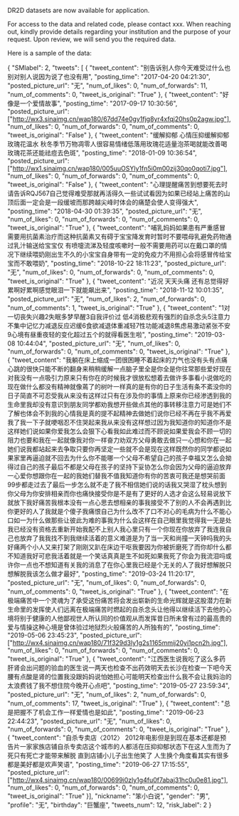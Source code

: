 DR2D datasets are now available for application.

For access to the data and related code, please contact xxx. When reaching out, kindly provide details regarding your institution and the purpose of your request. Upon review, we will send you the required data.

Here is a sample of the data:

{
  "SMlabel": 2, 
  "tweets": [
    {
      "tweet_content": "别告诉别人你今天难受过什么也别对别人说因为说了也没有用", 
      "posting_time": "2017-04-20 04:21:30", "posted_picture_url": "无", 
      "num_of_likes": 0, 
      "num_of_forwards": 11, 
      "num_of_comments": 0, 
      "tweet_is_original": "True"
    }, 
    {
      "tweet_content": "好像是一个爱情故事", 
      "posting_time": "2017-09-17 10:30:56", 
      "posted_picture_url": ["http://wx3.sinaimg.cn/wap180/67dd74e0gy1fjg8yr4xfqj20hs0p2agw.jpg"], 
      "num_of_likes": 0, 
      "num_of_forwards": 0, 
      "num_of_comments": 0, 
      "tweet_is_original": "False"
    }, 
    {
      "tweet_content": "缓解抑郁 心情压抑缓解抑郁 玫瑰花温水 秋冬季节万物凋零人很容易情绪低落用玫瑰花适量泡茶喝就能改善喝玫瑰花茶还能祛痘去色斑", 
      "posting_time": "2018-01-09 10:36:54", "posted_picture_url": ["http://wx1.sinaimg.cn/wap180/005uuOSYly1fn5i0m00zij30qo0qoti7.jpg"], 
      "num_of_likes": 0, 
      "num_of_forwards": 0, 
      "num_of_comments": 0, 
      "tweet_is_original": "False"
    }, 
    {
      "tweet_content": "心理提醒痛苦到想要死去时请告诉RQJ567自己觉得难受那就再活得久一些试试看因为如果已经站上痛苦的山顶后面一定会是一段缓坡而那跨越尖峰时体会的痛楚会使人变得强大", 
      "posting_time": "2018-04-30 01:39:35", 
      "posted_picture_url": "无", 
      "num_of_likes": 0, 
      "num_of_forwards": 0, 
      "num_of_comments": 0,
      "tweet_is_original": "True"
    }, 
    {
      "tweet_content": "哺乳妈妈如果患有严重感冒需要用抗菌素治疗而这种抗菌素又有碍于宝宝降发育时暂时不要喂母乳避免药物通过乳汁输送给宝宝仅 有喷嚏流涕及轻度咳嗽时一般不需要用药可以在戴口罩的情况下继续喂奶刚出生不久的小宝宝自身带有一定的免疫力不用担心会将感冒传给宝宝而不敢喂奶", 
      "posting_time": "2018-10-22 18:11:23", 
      "posted_picture_url": "无", 
      "num_of_likes": 0, 
      "num_of_forwards": 0, 
      "num_of_comments": 0, 
      "tweet_is_original": "True"
    }, 
    {
      "tweet_content": "近况 天天头痛 还有总觉得好累啊好累啊感觉眼泪一下就能飙出来", 
      "posting_time": "2018-11-12 10:01:35", 
      "posted_picture_url": "无", 
      "num_of_likes": 2, 
      "num_of_forwards": 0, 
      "num_of_comments": 1, 
      "tweet_is_original": "True"
    }, 
    {
      "tweet_content": "1对一切丧失兴趣2失眠多梦早醒3自我评价过 低4消极悲观有强烈的自杀念头5注意力不集中记忆力减退反应迟缓6食欲减退体重减轻7性功能减退8焦虑易激动紧张不安9心境有昼重夜轻的变化超过五个的就得看医生啦", 
      "posting_time": "2019-03-08 10:44:04", 
      "posted_picture_url": "无", 
      "num_of_likes": 0, 
      "num_of_forwards": 0, 
      "num_of_comments": 0, 
      "tweet_is_original": "True"
    }, 
    {
      "tweet_content": "我躺在床上缩成一团很困睡不着起床的力气也没有头有点痛心跳的很快只能不断的翻身来稍稍缓解一点脑子里全是你全是你往常那些爱好现在对我没有一点吸引力原来只有你在的时候我才很放松想着去做许多事看小说做吃的现在做什么都没有精神就像蔫了的树叶一样真的是有你的日子生活有条不紊没你的日子简直不可忍受我从来没有这样过只有在涉及你的事情上原来你已经渗透到我的生命里我却没有意识到朋友同学都劝我想开些做点其他的事转移注意力可是她们不了解也体会不到我的心情我是真的提不起精神去做她们说你已经不再在乎我不再爱我了我一下子就哽咽忍不住哭起来我从来没有这样想过因为我知道你的知道你不是这样她们说如果你爱我怎么会狠下心看我如此难过而不顾说如果爱我会不顾一切的阻力也要和我在一起就像我对你一样奋力劝双方父母勇敢去做只一心想和你在一起她们说我都站起来去争取只要你再坚定一些就不会是现在这样既然你的同学都说如果家里再逼迫就不回去为什么你不能哪一个父母不希望自己的孩子幸福又怎么会拗得过自己的孩子最后不都是父母在孩子的坚持下妥协怎么你会因为父母的逼迫放弃一心爱你想跟你在一起的我她们替我不值我知道你有你的苦衷可我还是想哭前面99步都走过去了最后一步怎么就不走了我不相信她们说的话我又哭湿了枕头想到你父母为你安排相亲而你也痛快接受你是不是有了更好的人选才会这么轻易说放下就放下我好痛苦我根本没有一点心思去想相亲的事我接受不了别的人不会再遇到比你更好的人了我就是个傻子我痛恨自己为什么改不了口不对心的毛病为什么不能心口如一为什么做那些让彼此为难的事我为什么会这样在自己眼里我觉得我一无是处我已经没有资格去重新开始我配不上别人我心里只有一个你现在你放弃了我连我自己也放弃了我我找不到我继续活着的意义难道是为了当一天和尚撞一天钟吗我的头好痛两个小人又来打架了刚刚又趴在床边干呕我要因为你被折磨死了而你却什么都不知道我好可悲我活着就是一个笑话真真是生不如死如果我死了你会为我流泪吗或许你一点也不想知道有关我的消息了在你心里我已经是个无关的人了我好想解脱只想解脱我该怎么做才最好", 
      "posting_time": "2019-03-24 11:20:17", 
      "posted_picture_url": "无", 
      "num_of_likes": 0, 
      "num_of_forwards": 0, 
      "num_of_comments": 0, 
      "tweet_is_original": "True"
    }, 
    {
      "tweet_content": "在极端痛苦中一个灵魂为了承受这份痛苦将会发出崭新的生命光辉就是这股潜力在新生命里的发挥使人们远离在极端痛苦时燃起的自杀念头让他得以继续活下去他的心境将别于健康的人他鄙视世人所认同的价值观从而发挥昔日所未曾有过的最高贵的爱与情操这种心境是曾体验过地狱烈火般痛苦的人所独有的", 
      "posting_time": "2019-05-06 23:45:23", 
      "posted_picture_url": ["http://wx4.sinaimg.cn/wap180/71f329d3ly1g2s1165mmij20yi1pcn2h.jpg"], 
      "num_of_likes": 0, 
      "num_of_forwards": 0, 
      "num_of_comments": 0, 
      "tweet_is_original": "True"
    }, 
    {
      "tweet_content": "江西医生说我吃了这么多药肝肾会出问题的验血的医生说一两天也检查不出药效明天去长沙在检查一下吧今天腰有点酸是肾的位置我没跟妈妈说怕她担心可能明天检查出什么我不会让我妈治的太浪费钱了我不想住院今晚开心点吧", 
      "posting_time": "2019-05-27 23:59:34", 
      "posted_picture_url": "无", 
      "num_of_likes": 2, 
      "num_of_forwards": 0, 
      "num_of_comments": 17, 
      "tweet_is_original": "True"
    }, 
    {
      "tweet_content": "总是把握不了机会工作一样爱情也是如此", 
      "posting_time": "2019-06-23 22:44:23", 
      "posted_picture_url": "无", 
      "num_of_likes": 0, 
      "num_of_forwards": 0, 
      "num_of_comments": 0, 
      "tweet_is_original": "True"
    },
    {
      "tweet_content": "自杀专卖店〈2012〉 2012年电影但是到现在基本还都是预告片一家家族店铺自杀专卖店这个城市的人都活在压抑抑郁状态下在这人生而为了死只有死亡才能带来解脱 直到店铺小儿子出生他笑了  人生换个角度看其实有很多都是美好都是欢声笑语", 
      "posting_time": "2019-06-27 17:15:55", 
      "posted_picture_url": ["http://wx4.sinaimg.cn/wap180/00699i0zly1g4fu0f7abaj31hc0u0e81.jpg"], 
      "num_of_likes": 0, 
      "num_of_forwards": 0, 
      "num_of_comments": 0, 
      "tweet_is_original": "True"
    }], 
    "nickname": "笨小白说", 
    "gender": "男", 
    "profile": "无", 
    "birthday": "巨蟹座", 
    "tweets_num": 12, 
    "risk_label": 2
  }
